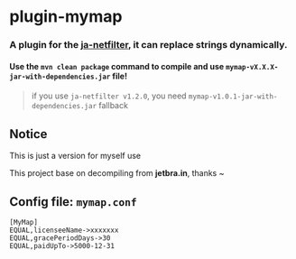 # plugin-mymap

### A plugin for the [ja-netfilter](https://github.com/ja-netfilter/ja-netfilter), it can replace strings dynamically.

#### Use the `mvn clean package` command to compile and use `mymap-vX.X.X-jar-with-dependencies.jar` file!

> if you use `ja-netfilter v1.2.0`, you need `mymap-v1.0.1-jar-with-dependencies.jar` fallback  

## Notice

This is just a version for myself use

This project base on decompiling from **jetbra.in**, thanks ~

## Config file: `mymap.conf`

```
[MyMap]
EQUAL,licenseeName->xxxxxxx
EQUAL,gracePeriodDays->30
EQUAL,paidUpTo->5000-12-31
```
